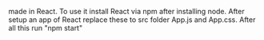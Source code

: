 made in React. To use it install React via npm after installing node. After setup an app of React replace these to src folder App.js and App.css.
After all this run "npm start"
